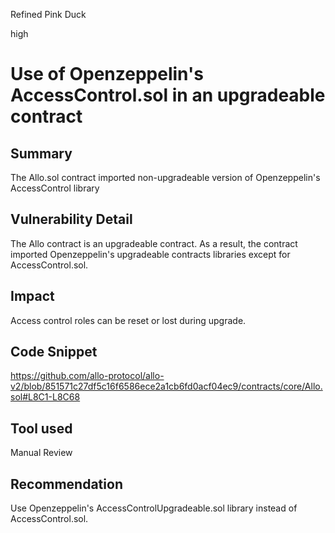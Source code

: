 Refined Pink Duck

high

# Use of Openzeppelin's AccessControl.sol in an upgradeable contract
## Summary
The Allo.sol contract imported non-upgradeable version of Openzeppelin's AccessControl library

## Vulnerability Detail
The Allo contract is an upgradeable contract. As a result, the contract imported Openzeppelin's upgradeable contracts libraries except for AccessControl.sol.

## Impact
Access control roles can be reset or lost during upgrade.

## Code Snippet
https://github.com/allo-protocol/allo-v2/blob/851571c27df5c16f6586ece2a1cb6fd0acf04ec9/contracts/core/Allo.sol#L8C1-L8C68

## Tool used

Manual Review

## Recommendation
Use Openzeppelin's AccessControlUpgradeable.sol library instead of AccessControl.sol.